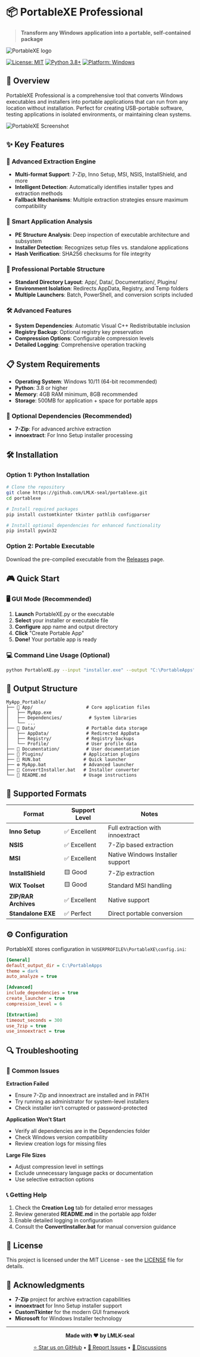 # 📦 PortableXE Professional

> **Transform any Windows application into a portable, self-contained package**

![PortableXE logo](https://github.com/LMLK-seal/PortableXE/blob/main/logo.png?raw=true)

[![License: MIT](https://img.shields.io/badge/License-MIT-yellow.svg)](https://opensource.org/licenses/MIT)
[![Python 3.8+](https://img.shields.io/badge/python-3.8+-blue.svg)](https://www.python.org/downloads/)
[![Platform: Windows](https://img.shields.io/badge/platform-Windows-lightgrey.svg)](https://www.microsoft.com/windows)

## 🚀 Overview

PortableXE Professional is a comprehensive tool that converts Windows executables and installers into portable applications that can run from any location without installation. Perfect for creating USB-portable software, testing applications in isolated environments, or maintaining clean systems.

![PortableXE Screenshot](https://github.com/LMLK-seal/PortableXE/blob/main/screenshot.png?raw=true)

## ✨ Key Features

### 🔧 **Advanced Extraction Engine**
- **Multi-format Support**: 7-Zip, Inno Setup, MSI, NSIS, InstallShield, and more
- **Intelligent Detection**: Automatically identifies installer types and extraction methods
- **Fallback Mechanisms**: Multiple extraction strategies ensure maximum compatibility

### 🎯 **Smart Application Analysis**
- **PE Structure Analysis**: Deep inspection of executable architecture and subsystem
- **Installer Detection**: Recognizes setup files vs. standalone applications
- **Hash Verification**: SHA256 checksums for file integrity

### 📁 **Professional Portable Structure**
- **Standard Directory Layout**: App/, Data/, Documentation/, Plugins/
- **Environment Isolation**: Redirects AppData, Registry, and Temp folders
- **Multiple Launchers**: Batch, PowerShell, and conversion scripts included

### 🛠️ **Advanced Features**
- **System Dependencies**: Automatic Visual C++ Redistributable inclusion
- **Registry Backup**: Optional registry key preservation
- **Compression Options**: Configurable compression levels
- **Detailed Logging**: Comprehensive operation tracking

## 📋 System Requirements

- **Operating System**: Windows 10/11 (64-bit recommended)
- **Python**: 3.8 or higher
- **Memory**: 4GB RAM minimum, 8GB recommended
- **Storage**: 500MB for application + space for portable apps

### 🔗 **Optional Dependencies** (Recommended)
- **7-Zip**: For advanced archive extraction
- **innoextract**: For Inno Setup installer processing

## 🛠️ Installation

### Option 1: Python Installation
```bash
# Clone the repository
git clone https://github.com/LMLK-seal/portablexe.git
cd portablexe

# Install required packages
pip install customtkinter tkinter pathlib configparser

# Install optional dependencies for enhanced functionality
pip install pywin32
```

### Option 2: Portable Executable
Download the pre-compiled executable from the [Releases](https://github.com/LMLK-seal/portablexe/releases) page.

## 🎮 Quick Start

### 🖥️ **GUI Mode** (Recommended)
1. **Launch** PortableXE.py or the executable
2. **Select** your installer or executable file
3. **Configure** app name and output directory
4. **Click** "Create Portable App"
5. **Done!** Your portable app is ready

### 💻 **Command Line Usage** (Optional)
```bash
python PortableXE.py --input "installer.exe" --output "C:\PortableApps" --name "MyApp"
```

## 📁 Output Structure

```
MyApp_Portable/
├── 📁 App/                    # Core application files
│   ├── MyApp.exe
│   ├── Dependencies/          # System libraries
│   └── ...
├── 📁 Data/                   # Portable data storage
│   ├── AppData/              # Redirected AppData
│   ├── Registry/             # Registry backups
│   └── Profile/              # User profile data
├── 📁 Documentation/          # User documentation
├── 📁 Plugins/               # Application plugins
├── 🚀 RUN.bat                # Quick launcher
├── ⚙️ MyApp.bat              # Advanced launcher
├── 🔧 ConvertInstaller.bat   # Installer converter
└── 📄 README.md              # Usage instructions
```

## 🎯 Supported Formats

| Format | Support Level | Notes |
|--------|---------------|-------|
| **Inno Setup** | ✅ Excellent | Full extraction with innoextract |
| **NSIS** | ✅ Excellent | 7-Zip based extraction |
| **MSI** | ✅ Excellent | Native Windows Installer support |
| **InstallShield** | 🟨 Good | 7-Zip extraction |
| **WiX Toolset** | 🟨 Good | Standard MSI handling |
| **ZIP/RAR Archives** | ✅ Excellent | Native support |
| **Standalone EXE** | ✅ Perfect | Direct portable conversion |

## ⚙️ Configuration

PortableXE stores configuration in `%USERPROFILE%\PortableXE\config.ini`:

```ini
[General]
default_output_dir = C:\PortableApps
theme = dark
auto_analyze = true

[Advanced]
include_dependencies = true
create_launcher = true
compression_level = 6

[Extraction]
timeout_seconds = 300
use_7zip = true
use_innoextract = true
```

## 🔍 Troubleshooting

### 🐛 **Common Issues**

**Extraction Failed**
- Ensure 7-Zip and innoextract are installed and in PATH
- Try running as administrator for system-level installers
- Check installer isn't corrupted or password-protected

**Application Won't Start**
- Verify all dependencies are in the Dependencies folder
- Check Windows version compatibility
- Review creation logs for missing files

**Large File Sizes**
- Adjust compression level in settings
- Exclude unnecessary language packs or documentation
- Use selective extraction options

### 📞 **Getting Help**
1. Check the **Creation Log** tab for detailed error messages
2. Review generated **README.md** in the portable app folder
3. Enable detailed logging in configuration
4. Consult the **ConvertInstaller.bat** for manual conversion guidance


## 📜 License

This project is licensed under the MIT License - see the [LICENSE](LICENSE) file for details.

## 🙏 Acknowledgments

- **7-Zip** project for archive extraction capabilities
- **innoextract** for Inno Setup installer support
- **CustomTkinter** for the modern GUI framework
- **Microsoft** for Windows Installer technology

---

<div align="center">

**Made with ❤️ by LMLK-seal**

[⭐ Star us on GitHub](https://github.com/LMLK-seal/portablexe) • [📝 Report Issues](https://github.com/LMLK-seal/portablexe/issues) • [💬 Discussions](https://github.com/LMLK-seal/portablexe/discussions)

</div>
